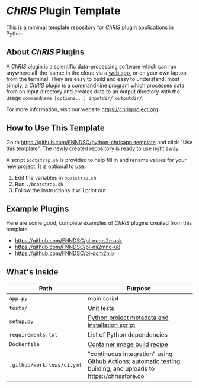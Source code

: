 # _ChRIS_ Plugin Template

This is a minimal template repository for _ChRIS_ plugin applications in Python.

## About _ChRIS_ Plugins

A _ChRIS_ plugin is a scientific data-processing software which can run anywhere all-the-same:
in the cloud via a [web app](https://github.com/FNNDSC/ChRIS_ui/), or on your own laptop
from the terminal. They are easy to build and easy to understand: most simply, a
_ChRIS_ plugin is a command-line program which processes data from an input directory
and creates data to an output directory with the usage
`commandname [options...] inputdir/ outputdir/`.

For more information, visit our website https://chrisproject.org

## How to Use This Template

Go to https://github.com/FNNDSC/python-chrisapp-template and click "Use this template".
The newly created repository is ready to use right away.

A script `bootstrap.sh` is provided to help fill in and rename values for your new project.
It is optional to use.

1. Edit the variables in `bootstrap.sh`
2. Run `./bootstrap.sh`
3. Follow the instructions it will print out

## Example Plugins

Here are some good, complete examples of _ChRIS_ plugins created from this template.

- https://github.com/FNNDSC/pl-nums2mask
- https://github.com/FNNDSC/pl-nii2mnc-u8
- https://github.com/FNNDSC/pl-dcm2niix

## What's Inside

| Path                       | Purpose                                                                                                                                                                                                  |
|----------------------------|----------------------------------------------------------------------------------------------------------------------------------------------------------------------------------------------------------|
| `app.py`                   | main script                                                                                                                                                                                              |
| `tests/`                   | Unit tests                                                                                                                                                                                               |
| `setup.py`                 | [Python project metadata and installation script](https://packaging.python.org/en/latest/guides/distributing-packages-using-setuptools/#setup-py)                                                        |
| `requirements.txt`         | List of Python dependencies                                                                                                                                                                              |
| `Dockerfile`               | [Container image build recipe](https://docs.docker.com/engine/reference/builder/)                                                                                                                        |
| `.github/workflows/ci.yml` | "continuous integration" using [Github Actions](https://docs.github.com/en/actions/learn-github-actions/understanding-github-actions): automatic testing, building, and uploads to https://chrisstore.co |


<!-- BEGIN README TEMPLATE

# ChRIS Plugin Title

[![Version](https://img.shields.io/docker/v/fnndsc/pl-appname?sort=semver)](https://hub.docker.com/r/fnndsc/pl-appname)
[![MIT License](https://img.shields.io/github/license/fnndsc/pl-appname)](https://github.com/FNNDSC/pl-appname/blob/main/LICENSE)
[![ci](https://github.com/FNNDSC/pl-appname/actions/workflows/ci.yml/badge.svg)](https://github.com/FNNDSC/pl-appname/actions/workflows/ci.yml)

`pl-appname` is a [_ChRIS_](https://chrisproject.org/)
_ds_ plugin which takes in ...  as input files and
creates ... as output files.

## Abstract

...

## Installation

`pl-appname` is a _[ChRIS](https://chrisproject.org/) plugin_, meaning it can
run from either within _ChRIS_ or the command-line.

[![Get it from chrisstore.co](https://ipfs.babymri.org/ipfs/QmaQM9dUAYFjLVn3PpNTrpbKVavvSTxNLE5BocRCW1UoXG/light.png)](https://chrisstore.co/plugin/pl-appname)

## Local Usage

To get started with local command-line usage, use [Apptainer](https://apptainer.org/)
(a.k.a. Singularity) to run `pl-appname` as a container:

```shell
singularity exec docker://fnndsc/pl-appname commandname [--args values...] input/ output/
```

To print its available options, run:

```shell
singularity exec docker://fnndsc/pl-appname commandname --help
```

## Examples

`commandname` requires two positional arguments: a directory containing
input data, and a directory where to create output data.
First, create the input directory and move input data into it.

```shell
mkdir incoming/ outgoing/
mv some.dat other.dat incoming/
singularity exec docker://fnndsc/pl-appname:latest commandname [--args] incoming/ outgoing/
```

## Development

Instructions for developers.

### Building

Build a local container image:

```shell
docker build -t localhost/fnndsc/pl-appname .
```

### Get JSON Representation

Run [`chris_plugin_info`](https://github.com/FNNDSC/chris_plugin#usage)
to produce a JSON description of this plugin, which can be uploaded to a _ChRIS Store_.

```shell
docker run --rm localhost/fnndsc/pl-appname chris_plugin_info > chris_plugin_info.json
```

### Local Test Run

Mount the source code `app.py` into a container to test changes without rebuild.

```shell
docker run --rm -it --userns=host -u $(id -u):$(id -g) \
    -v $PWD/app.py:/usr/local/lib/python3.10/site-packages/app.py:ro \
    -v $PWD/in:/incoming:ro -v $PWD/out:/outgoing:rw -w /outgoing \
    localhost/fnndsc/pl-appname commandname /incoming /outgoing
```
END README TEMPLATE -->